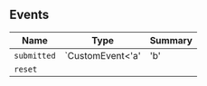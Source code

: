 ## Events

Name        | Type                       | Summary        
----------- | -------------------------- | ---------------
`submitted` | `CustomEvent<'a'|'b'|'c'>` | Fires on submit
`reset`     |                            |                
